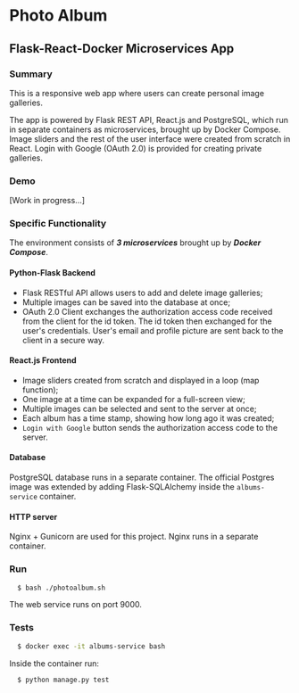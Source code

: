 # Photo Album

## Flask-React-Docker Microservices App

### Summary

This is a responsive web app where users can create personal image galleries.

The app is powered by Flask REST API, React.js and PostgreSQL, which run in separate containers as microservices, brought up by Docker Compose. Image sliders and the rest of the user interface were created from scratch in React. Login with Google (OAuth 2.0) is provided for creating private galleries.

### Demo

[Work in progress...]

### Specific Functionality

The environment consists of ***3 microservices*** brought up by ***Docker Compose***.

#### Python-Flask Backend

- Flask RESTful API allows users to add and delete image galleries;
- Multiple images can be saved into the database at once;
- OAuth 2.0 Client exchanges the authorization access code received from the client for the id token. The id token then exchanged for the user's credentials. User's email and profile picture are sent back to the client in a secure way.

#### React.js Frontend

- Image sliders created from scratch and displayed in a loop (map function);
- One image at a time can be expanded for a full-screen view;
- Multiple images can be selected and sent to the server at once;
- Each album has a time stamp, showing how long ago it was created;
- `Login with Google` button sends the authorization access code to the server.

#### Database

PostgreSQL database runs in a separate container. The official Postgres image was extended by adding Flask-SQLAlchemy inside the `albums-service` container.

#### HTTP server

Nginx + Gunicorn are used for this project. Nginx runs in a separate container.

### Run

```sh
  $ bash ./photoalbum.sh
```
The web service runs on port 9000.

### Tests

```sh
  $ docker exec -it albums-service bash
```
Inside the container run:
```sh
  $ python manage.py test
```
